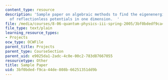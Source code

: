 ```yaml
---
content_type: resource
description: 'Sample paper on algebraic methods to find the eigenenergies and eigenstates
  of reflectionless potentials in one dimension.  '
file: /media/courses/8-06-quantum-physics-iii-spring-2005/3bf0bdedf9ca44de808b66251351dd9b_SamplePaper.tex
file_type: text/plain
learning_resource_types:
- Projects
ocw_type: OCWFile
parent_title: Projects
parent_type: CourseSection
parent_uid: e9025da1-2adc-4c0e-00c2-783d87667055
resourcetype: Other
title: Sample Paper
uid: 3bf0bded-f9ca-44de-808b-66251351dd9b
---
```

